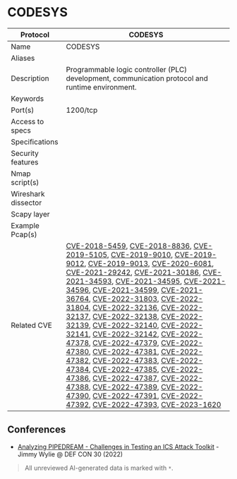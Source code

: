 # CODESYS

| Protocol | CODESYS |
|---|---|
| Name | CODESYS |
| Aliases |  |
| Description | Programmable logic controller (PLC) development, communication protocol and runtime environment. |
| Keywords |  |
| Port(s) | 1200/tcp |
| Access to specs |  |
| Specifications |  |
| Security features |  |
| Nmap script(s) |  |
| Wireshark dissector |  |
| Scapy layer |  |
| Example Pcap(s) |  |
| Related CVE | [CVE-2018-5459](https://nvd.nist.gov/vuln/detail/CVE-2018-5459), [CVE-2018-8836](https://nvd.nist.gov/vuln/detail/CVE-2018-8836), [CVE-2019-5105](https://nvd.nist.gov/vuln/detail/CVE-2019-5105), [CVE-2019-9010](https://nvd.nist.gov/vuln/detail/CVE-2019-9010), [CVE-2019-9012](https://nvd.nist.gov/vuln/detail/CVE-2019-9012), [CVE-2019-9013](https://nvd.nist.gov/vuln/detail/CVE-2019-9013), [CVE-2020-6081](https://nvd.nist.gov/vuln/detail/CVE-2020-6081), [CVE-2021-29242](https://nvd.nist.gov/vuln/detail/CVE-2021-29242), [CVE-2021-30186](https://nvd.nist.gov/vuln/detail/CVE-2021-30186), [CVE-2021-34593](https://nvd.nist.gov/vuln/detail/CVE-2021-34593), [CVE-2021-34595](https://nvd.nist.gov/vuln/detail/CVE-2021-34595), [CVE-2021-34596](https://nvd.nist.gov/vuln/detail/CVE-2021-34596), [CVE-2021-34599](https://nvd.nist.gov/vuln/detail/CVE-2021-34599), [CVE-2021-36764](https://nvd.nist.gov/vuln/detail/CVE-2021-36764), [CVE-2022-31803](https://nvd.nist.gov/vuln/detail/CVE-2022-31803), [CVE-2022-31804](https://nvd.nist.gov/vuln/detail/CVE-2022-31804), [CVE-2022-32136](https://nvd.nist.gov/vuln/detail/CVE-2022-32136), [CVE-2022-32137](https://nvd.nist.gov/vuln/detail/CVE-2022-32137), [CVE-2022-32138](https://nvd.nist.gov/vuln/detail/CVE-2022-32138), [CVE-2022-32139](https://nvd.nist.gov/vuln/detail/CVE-2022-32139), [CVE-2022-32140](https://nvd.nist.gov/vuln/detail/CVE-2022-32140), [CVE-2022-32141](https://nvd.nist.gov/vuln/detail/CVE-2022-32141), [CVE-2022-32142](https://nvd.nist.gov/vuln/detail/CVE-2022-32142), [CVE-2022-47378](https://nvd.nist.gov/vuln/detail/CVE-2022-47378), [CVE-2022-47379](https://nvd.nist.gov/vuln/detail/CVE-2022-47379), [CVE-2022-47380](https://nvd.nist.gov/vuln/detail/CVE-2022-47380), [CVE-2022-47381](https://nvd.nist.gov/vuln/detail/CVE-2022-47381), [CVE-2022-47382](https://nvd.nist.gov/vuln/detail/CVE-2022-47382), [CVE-2022-47383](https://nvd.nist.gov/vuln/detail/CVE-2022-47383), [CVE-2022-47384](https://nvd.nist.gov/vuln/detail/CVE-2022-47384), [CVE-2022-47385](https://nvd.nist.gov/vuln/detail/CVE-2022-47385), [CVE-2022-47386](https://nvd.nist.gov/vuln/detail/CVE-2022-47386), [CVE-2022-47387](https://nvd.nist.gov/vuln/detail/CVE-2022-47387), [CVE-2022-47388](https://nvd.nist.gov/vuln/detail/CVE-2022-47388), [CVE-2022-47389](https://nvd.nist.gov/vuln/detail/CVE-2022-47389), [CVE-2022-47390](https://nvd.nist.gov/vuln/detail/CVE-2022-47390), [CVE-2022-47391](https://nvd.nist.gov/vuln/detail/CVE-2022-47391), [CVE-2022-47392](https://nvd.nist.gov/vuln/detail/CVE-2022-47392), [CVE-2022-47393](https://nvd.nist.gov/vuln/detail/CVE-2022-47393), [CVE-2023-1620](https://nvd.nist.gov/vuln/detail/CVE-2023-1620) |

## Conferences
- [Analyzing PIPEDREAM - Challenges in Testing an ICS Attack Toolkit](https://www.youtube.com/watch?v=_dz6VNYSSJ0) - Jimmy Wylie @ DEF CON 30 (2022)

> All unreviewed AI-generated data is marked with `*`.
